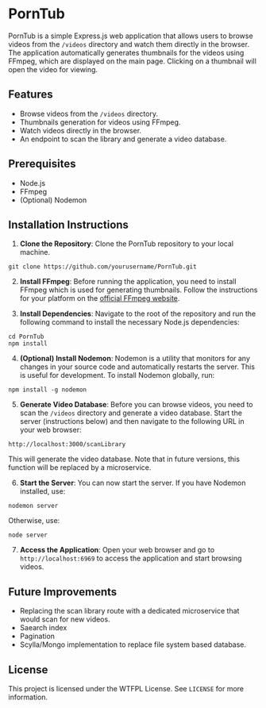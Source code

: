 # PornTub

PornTub is a simple Express.js web application that allows users to browse videos from the `/videos` directory and watch them directly in the browser. The application automatically generates thumbnails for the videos using FFmpeg, which are displayed on the main page. Clicking on a thumbnail will open the video for viewing.

## Features

- Browse videos from the `/videos` directory.
- Thumbnails generation for videos using FFmpeg.
- Watch videos directly in the browser.
- An endpoint to scan the library and generate a video database.

## Prerequisites

- Node.js
- FFmpeg
- (Optional) Nodemon

## Installation Instructions

1. **Clone the Repository**: Clone the PornTub repository to your local machine.

```git clone https://github.com/yourusername/PornTub.git```

2. **Install FFmpeg**: Before running the application, you need to install FFmpeg which is used for generating thumbnails. Follow the instructions for your platform on the [official FFmpeg website](https://ffmpeg.org/download.html).

3. **Install Dependencies**: Navigate to the root of the repository and run the following command to install the necessary Node.js dependencies:

 ```
 cd PornTub
 npm install
 ```

4. **(Optional) Install Nodemon**: Nodemon is a utility that monitors for any changes in your source code and automatically restarts the server. This is useful for development. To install Nodemon globally, run:

 ```
 npm install -g nodemon
 ```

5. **Generate Video Database**: Before you can browse videos, you need to scan the `/videos` directory and generate a video database. Start the server (instructions below) and then navigate to the following URL in your web browser:

 ```
 http://localhost:3000/scanLibrary
 ```

This will generate the video database. Note that in future versions, this function will be replaced by a microservice.

6. **Start the Server**: You can now start the server. If you have Nodemon installed, use:

 ```
 nodemon server
 ```

Otherwise, use:

 ```
 node server
 ```

7. **Access the Application**: Open your web browser and go to `http://localhost:6969` to access the application and start browsing videos.

## Future Improvements

- Replacing the scan library route with a dedicated microservice that would scan for new videos.
- Saearch index
- Pagination
- Scylla/Mongo implementation to replace file system based database.

## License

This project is licensed under the WTFPL License. See `LICENSE` for more information.
